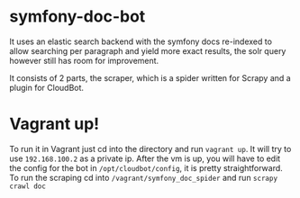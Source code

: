 symfony-doc-bot
===============
It uses an elastic search backend with the symfony docs re-indexed to allow searching per paragraph and yield more exact results, the solr query however still has room for improvement.


It consists of 2 parts, the scraper, which is a spider written for Scrapy and a plugin for CloudBot.

Vagrant up!
===========
To run it in Vagrant just cd into the directory and run `vagrant up`. It will try to use `192.168.100.2` as a private ip.
After the vm is up, you will have to edit the config for the bot in `/opt/cloudbot/config`, it is pretty straightforward.
To run the scraping cd into `/vagrant/symfony_doc_spider` and run `scrapy crawl doc`